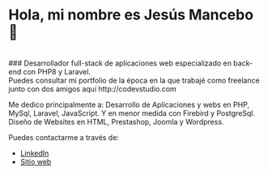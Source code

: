 <body>
    <div class="container">
        <h1>Hola, mi nombre es Jesús Mancebo 👋 </h1>
            <br>
            ### Desarrollador full-stack de aplicaciones web especializado en back-end con PHP8 y Laravel.
            <br>
            Puedes consultar mi portfolio de la época en la que trabajé como freelance junto con dos amigos aquí http://codevstudio.com
            <p>
                Me dedico principalmente a: 
                Desarrollo de Aplicaciones y webs en PHP, MySql, Laravel, JavaScript. Y en menor medida con Firebird y PostgreSql.<br>
                Diseño de Websites en HTML, Prestashop, Joomla y Wordpress. <br>
            </p>
            <p>
                Puedes contactarme a través de:
            </p>
            <ul class="list">
                <li><a href="https://www.linkedin.com/in/jesus-mancebo-morillo-54345aaa/">LinkedIn</a></li>
                <li><a href="http://codevstudio.com">Sitio web</a></li>
            </ul>
    </div>
</body>
</html>
